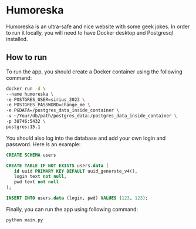 # Humoreska

Humoreska is an ultra-safe and nice website with some geek jokes. In order to run it locally, you will need to have Docker desktop and Postgresql installed.

## How to run

To run the app, you should create a Docker container using the following command:

```sh
docker run -d \
--name humoreska \
-e POSTGRES_USER=sirius_2023 \
-e POSTGRES_PASSWORD=change_me \
-e PGDATA=/postgres_data_inside_container \
-v ~/Your/db/path/postgres_data:/postgres_data_inside_container \
-p 38746:5432 \
postgres:15.1
```

You should also log into the database and add your own login and password. Here is an example:

```sql
CREATE SCHEMA users

CREATE TABLE IF NOT EXISTS users.data (
   id uuid PRIMARY KEY DEFAULT uuid_generate_v4(),
   login text not null,
   pwd text not null
);

INSERT INTO users.data (login, pwd) VALUES (123, 123);
```

Finally, you can run the app using following command:
```
python main.py
```
